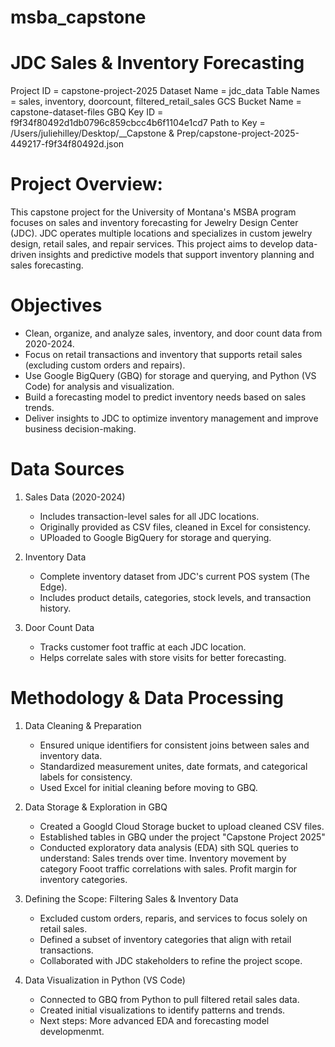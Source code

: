 # msba_capstone

# JDC Sales & Inventory Forecasting
Project ID = capstone-project-2025
Dataset Name = jdc_data
Table Names = sales, inventory, doorcount, filtered_retail_sales 
GCS Bucket Name = capstone-dataset-files
GBQ Key ID = f9f34f80492d1db0796c859cbcc4b6f1104e1cd7
Path to Key = /Users/juliehilley/Desktop/__Capstone & Prep/capstone-project-2025-449217-f9f34f80492d.json

# Project Overview:
This capstone project for the University of Montana's MSBA program focuses on sales and inventory forecasting for Jewelry Design Center (JDC). JDC operates multiple locations and specializes in custom jewelry design, retail sales, and repair services. This project aims to develop data-driven insights and predictive models that support inventory planning and sales forecasting.


# Objectives
 - Clean, organize, and analyze sales, inventory, and door count data from 2020-2024.
 - Focus on retail transactions and inventory that supports retail sales (excluding custom orders and repairs).
 - Use Google BigQuery (GBQ) for storage and querying, and Python (VS Code) for analysis and visualization.
 - Build a forecasting model to predict inventory needs based on sales trends.
 - Deliver insights to JDC to optimize inventory management and improve business decision-making.

#  Data Sources
1. Sales Data (2020-2024)
    - Includes transaction-level sales for all JDC locations.
    - Originally provided as CSV files, cleaned in Excel for consistency.
    - UPloaded to Google BigQuery for storage and querying.

2. Inventory Data
    - Complete inventory dataset from JDC's current POS system (The Edge).
    - Includes product details, categories, stock levels, and transaction history.
    
3. Door Count Data
    - Tracks customer foot traffic at each JDC location.
    - Helps correlate sales with store visits for better forecasting.


# Methodology & Data Processing
1. Data Cleaning & Preparation
    - Ensured unique identifiers for consistent joins between sales and inventory data.
    - Standardized measurement unites, date formats, and categorical labels for consistency.
    - Used Excel for initial cleaning before moving to GBQ.

2. Data Storage & Exploration in GBQ
    - Created a Googld Cloud Storage bucket to upload cleaned CSV files.
    - Established tables in GBQ under the project "Capstone Project 2025"
    - Conducted exploratory data analysis (EDA) sith SQL queries to understand:
        Sales trends over time.
        Inventory movement by category
        Fooot traffic correlations with sales.
        Profit margin for inventory categories.

3. Defining the Scope: Filtering Sales & Inventory Data
    - Excluded custom orders, reparis, and services to focus solely on retail sales.
    - Defined a subset of inventory categories that align with retail transactions.
    - Collaborated with JDC stakeholders to refine the project scope.

4. Data Visualization in Python (VS Code)
    - Connected to GBQ from Python to pull filtered retail sales data.
    - Created initial visualizations to identify patterns and trends.
    - Next steps: More advanced EDA and forecasting model developmenmt.
